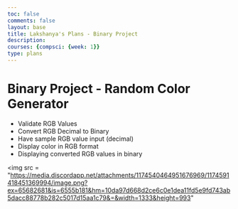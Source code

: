 ```yaml
---
toc: false
comments: false
layout: base
title: Lakshanya's Plans - Binary Project
description: 
courses: {compsci: {week: 1}}
type: plans
---
```


# Binary Project - Random Color Generator

- Validate RGB Values
- Convert RGB Decimal to Binary
- Have sample RGB value input (decimal)
- Display color in RGB format
- Displaying converted RGB values in binary


<img src = "https://media.discordapp.net/attachments/1174540464951676969/1174591418451369994/image.png?ex=65682681&is=6555b181&hm=10da97d668d2ce6c0e1dea11fd5e9fd743ab5dacc88778b282c5017d15aa1c79&=&width=1333&height=993"